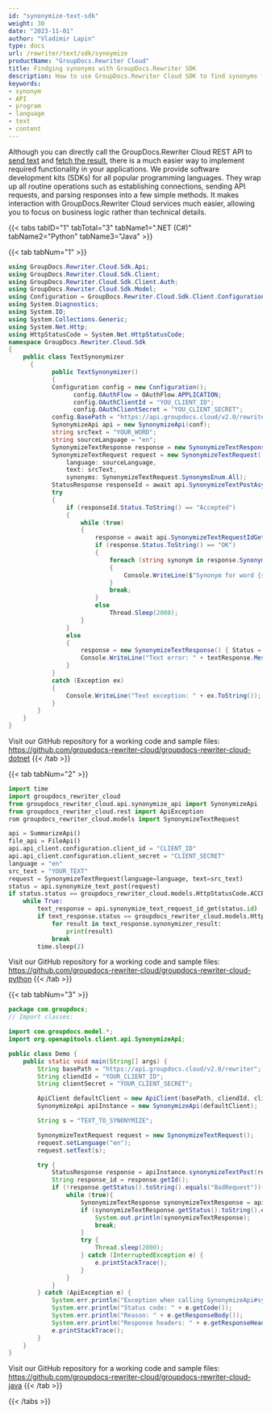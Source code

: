 ```yaml
---
id: "synonymize-text-sdk"
weight: 30
date: "2023-11-01"
author: "Vladimir Lapin"
type: docs
url: /rewriter/text/sdk/synoymize
productName: "GroupDocs.Rewriter Cloud"
title: Findging synonyms with GroupDocs.Rewriter SDK
description: How to use GroupDocs.Rewriter Cloud SDK to find synonyms for word or phrase.
keywords:
- synonym
- API
- program
- language
- text
- content
---
```


Although you can directly call the GroupDocs.Rewriter Cloud REST API to [send text](/rewriter/text/request/) and [fetch the result](/rewriter/text/fetch/), there is a much easier way to implement required functionality in your applications. We provide software development kits (SDKs) for all popular programming languages. They wrap up all routine operations such as establishing connections, sending API requests, and parsing responses into a few simple methods. It makes interaction with GroupDocs.Rewriter Cloud services much easier, allowing you to focus on business logic rather than technical details.

{{< tabs tabID="1" tabTotal="3" tabName1=".NET (C#)" tabName2="Python" tabName3="Java"  >}}

{{< tab tabNum="1" >}}

```csharp
using GroupDocs.Rewriter.Cloud.Sdk.Api;
using GroupDocs.Rewriter.Cloud.Sdk.Client;
using GroupDocs.Rewriter.Cloud.Sdk.Client.Auth;
using GroupDocs.Rewriter.Cloud.Sdk.Model;
using Configuration = GroupDocs.Rewriter.Cloud.Sdk.Client.Configuration;
using System.Diagnostics;
using System.IO;
using System.Collections.Generic;
using System.Net.Http;
using HttpStatusCode = System.Net.HttpStatusCode;
namespace GroupDocs.Rewriter.Cloud.Sdk
{
    public class TextSynonymizer
	  {
		    public TextSynonymizer()
		    {
            Configuration config = new Configuration();
			      config.OAuthFlow = OAuthFlow.APPLICATION;
			      config.OAuthClientId = "YOU_CLIENT_ID";
			      config.OAuthClientSecret = "YOU_CLIENT_SECRET";
            config.BasePath = "https://api.groupdocs.cloud/v2.0/rewriter";
            SynonymizeApi api = new SynonymizeApi(conf);
            string srcText = "YOUR_WORD";
            string sourceLanguage = "en";
            SynonymizeTextResponse response = new SynonymizeTextResponse();
            SynonymizeTextRequest request = new SynonymizeTextRequest(
                language: sourceLanguage,
                text: srcText,
                synonyms: SynonymizeTextRequest.SynonymsEnum.All);
            StatusResponse responseId = await api.SynonymizeTextPostAsync(request);
            try
            {
                if (responseId.Status.ToString() == "Accepted")
                {
                    while (true)
                    {
                        response = await api.SynonymizeTextRequestIdGetAsync(responseId.Id);
                        if (response.Status.ToString() == "OK")
                        {
                            foreach (string synonym in response.SynonymizerResults)
                            {
                                Console.WriteLine($"Synonym for word {srcText}: {synonym}");
                            }
                            break;
                        }
                        else
                            Thread.Sleep(2000);
                    }
                }
                else
                {
                    response = new SynonymizeTextResponse() { Status = responseId.Status, Message = responseId.Message };
                    Console.WriteLine("Text error: " + textResponse.Message);
                }
            }
            catch (Exception ex)
            {
                Console.WriteLine("Text exception: " + ex.ToString());
            }                
        }
    }
}
```
Visit our GitHub repository for a working code and sample files: https://github.com/groupdocs-rewriter-cloud/groupdocs-rewriter-cloud-dotnet
{{< /tab >}}

{{< tab tabNum="2" >}}

```python
import time
import groupdocs_rewriter_cloud
from groupdocs_rewriter_cloud.api.synonymize_api import SynonymizeApi 
from groupdocs_rewriter_cloud.rest import ApiException
rom groupdocs_rewriter_cloud.models import SynonymizeTextRequest

api = SummarizeApi()
file_api = FileApi()
api.api_client.configuration.client_id = "CLIENT_ID"
api.api_client.configuration.client_secret = "CLIENT_SECRET"
language = "en"
src_text = "YOUR_TEXT"
request = SynonymizeTextRequest(language=language, text=src_text)
status = api.synonymize_text_post(request)
if status.status == groupdocs_rewriter_cloud.models.HttpStatusCode.ACCEPTED:
    while True:
        text_response = api.synonymize_text_request_id_get(status.id)
        if text_response.status == groupdocs_rewriter_cloud.models.HttpStatusCode.OK:
            for result in text_response.synonymizer_result:
                print(result)
            break
        time.sleep(2)
```
Visit our GitHub repository for a working code and sample files: https://github.com/groupdocs-rewriter-cloud/groupdocs-rewriter-cloud-python
{{< /tab >}}

{{< tab tabNum="3" >}}

```java
package com.groupdocs;
// Import classes:

import com.groupdocs.model.*;
import org.openapitools.client.api.SynonymizeApi;

public class Demo {
    public static void main(String[] args) {
        String basePath = "https://api.groupdocs.cloud/v2.0/rewriter";
        String cliendId = "YOUR_CLIENT_ID";
        String clientSecret = "YOUR_CLIENT_SECRET";

        ApiClient defaultClient = new ApiClient(basePath, cliendId, clientSecret, null);
        SynonymizeApi apiInstance = new SynonymizeApi(defaultClient);

        String s = "TEXT_TO_SYNONYMIZE";

        SynonymizeTextRequest request = new SynonymizeTextRequest();
        request.setLanguage("en");
        request.setText(s);

        try {
            StatusResponse response = apiInstance.synonymizeTextPost(request);
            String response_id = response.getId();
            if (!response.getStatus().toString().equals("BadRequest")){
                while (true){
                    SynonymizeTextResponse synonymizeTextResponse = apiInstance.synonymizeTextRequestIdGet(response_id);
                    if (synonymizeTextResponse.getStatus().toString().equals("OK")) {
                        System.out.println(synonymizeTextResponse);
                        break;
                    }
                    try {
                        Thread.sleep(2000);
                    } catch (InterruptedException e) {
                        e.printStackTrace();
                    }
                }
            }
        } catch (ApiException e) {
            System.err.println("Exception when calling SynonymizeApi#synonymizeTextPost");
            System.err.println("Status code: " + e.getCode());
            System.err.println("Reason: " + e.getResponseBody());
            System.err.println("Response headers: " + e.getResponseHeaders());
            e.printStackTrace();
        }
    }
}
```
Visit our GitHub repository for a working code and sample files: https://github.com/groupdocs-rewriter-cloud/groupdocs-rewriter-cloud-java
{{< /tab >}}

{{< /tabs >}}
